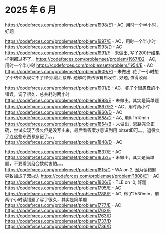 # 2025 年 6 月

https://codeforces.com/problemset/problem/1998/E1 - AC, 用时一个半小时，好题
<!-- bonus https://codeforces.com/problemset/problem/1998/E2 - AC -->
https://codeforces.com/problemset/problem/1997/E - AC，用时一个半小时
https://codeforces.com/problemset/problem/1993/D - AC
https://codeforces.com/problemset/problem/1991/F - 未做出, 写了200行结果样例都过不了...
https://codeforces.com/problemset/problem/1967/B2 - AC, 用时一个半小时
https://codeforces.com/problemset/problem/1954/E - AC
https://codeforces.com/problemset/problem/1909/F1 - 未做出, 花了一小时想了个结论发现过不了样例,最后放弃. 题解的做法很有启发性, 好题, 值得收藏
<!-- bonus https://codeforces.com/contest/1909/problem/F2 - AC -->
https://codeforces.com/problemset/problem/1901/E - AC，犯了个很愚蠢的小错误，调了很久，总共耗时两小时
https://codeforces.com/problemset/problem/1898/E - 未做出，其实是简单题
https://codeforces.com/problemset/problem/1867/E2 - AC，用时两小时
https://codeforces.com/problemset/problem/1860/D - AC
https://codeforces.com/problemset/problem/1858/D - AC, 用时1h10min
https://codeforces.com/problemset/problem/1854/B - 未做出，思路完全正确，尝试实现了很久但是没写出来，最后看答案才意识到用 bitset即可。。。退役久了连这些东西都忘记了。。。
https://codeforces.com/problemset/problem/1848/D - AC
<!-- https://codeforces.com/contest/2101/problem/C - 【virtual contest】未做出 -->
https://codeforces.com/problemset/problem/1837/E - AC 
https://codeforces.com/problemset/problem/1832/E - 未做出，其实是简单题，不要看到组合数就害怕。。。
https://codeforces.com/problemset/problem/1815/C - WA on 2. 因为读错题导致加成了双向边
https://codeforces.com/problemset/problem/1808/E1 - AC
https://codeforces.com/problemset/problem/1806/E - TLE on 10, 好题
https://codeforces.com/problemset/problem/1795/E - AC
https://codeforces.com/problemset/problem/1788/E - AC, 做了2h30min，前两个小时读错题了写了很久，其实是简单题
https://codeforces.com/problemset/problem/1777/E - AC
https://codeforces.com/problemset/problem/1763/E
https://codeforces.com/problemset/problem/1763/D
https://codeforces.com/problemset/problem/1737/D
https://codeforces.com/problemset/problem/1736/D